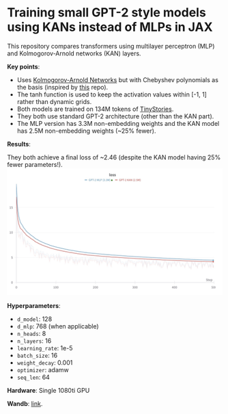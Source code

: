 # Training small GPT-2 style models using KANs instead of MLPs in JAX

This repository compares transformers using multilayer perceptron (MLP) and Kolmogorov-Arnold networks (KAN) layers.

**Key points**:
- Uses [Kolmogorov-Arnold Networks](https://arxiv.org/abs/2404.19756) but with Chebyshev polynomials as the basis (inspired by [this](https://github.com/SynodicMonth/ChebyKAN) repo).
- The tanh function is used to keep the activation values within [-1, 1] rather than dynamic grids.
- Both models are trained on 134M tokens of [TinyStories](https://arxiv.org/abs/2305.07759).
- They both use standard GPT-2 architecture (other than the KAN part).
- The MLP version has 3.3M non-embedding weights and the KAN model has 2.5M non-embedding weights (~25% fewer).

**Results**:

They both achieve a final loss of ~2.46 (despite the KAN model having 25% fewer parameters!).
![image](https://github.com/CG80499/KAN-GPT-2/blob/master/images/loss_graph.jpeg)

**Hyperparameters**:
- `d_model`: 128
- `d_mlp`: 768 (when applicable)
- `n_heads`: 8
- `n_layers`: 16
- `learning_rate`: 1e-5
- `batch_size`: 16
- `weight_decay`: 0.001
- `optimizer`: adamw
- `seq_len`: 64

**Hardware**: Single 1080ti GPU

**Wandb**: [link](https://wandb.ai/cg123/kan-transformer?nw=nwusercg123).

